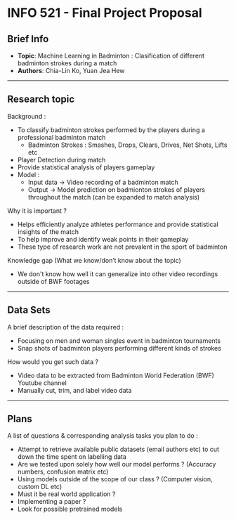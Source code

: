 # INFO 521 - Final Project Proposal

## Brief Info
- **Topic**: Machine Learning in Badminton : Clasification of different badminton strokes during a match 
- **Authors**: Chia-Lin Ko, Yuan Jea Hew

---
## Research topic
Background :
- To classify badminton strokes performed by the players during a professional badminton match  
  - Badminton Strokes : Smashes, Drops, Clears, Drives, Net Shots, Lifts etc 
- Player Detection during match 
- Provide statistical analysis of players gameplay 
- Model :
  - Input data -> Video recording of a badminton match
  - Output -> Model prediction on badmionton strokes of players throughout the match (can be expanded to match analysis)  

Why it is important ?
- Helps efficiently analyze athletes performance and provide statistical insights of the match 
- To help improve and identify weak points in their gameplay
- These type of research work are not prevalent in the sport of badminton 

Knowledge gap (What we know/don’t know about the topic)
- We don't know how well it can generalize into other video recordings outside of BWF footages

---
## Data Sets
A brief description of the data required :
  - Focusing on men and woman singles event in badminton tournaments
  - Snap shots of badminton players performing different kinds of strokes 
   
How would you get such data ?
- Video data to be extracted from Badminton World Federation (BWF) Youtube channel 
- Manually cut, trim, and label video data  

---
## Plans
A list of questions & corresponding analysis tasks you plan to do :
- Attempt to retrieve available public datasets (email authors etc) to cut down the time spent on labelling data
- Are we tested upon solely how well our model performs ? (Accuracy numbers, confusion matrix etc)
- Using models outside of the scope of our class ? (Computer vision, custom DL etc)
- Must it be real world application ?
- Implementing a paper ?
- Look for possible pretrained models
